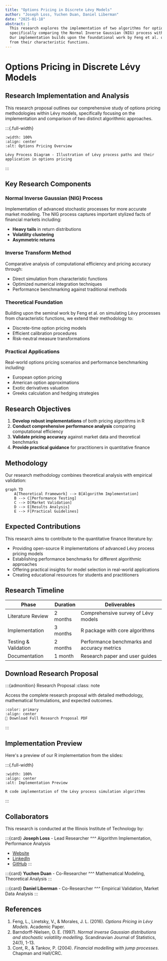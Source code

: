 ```yaml
---
title: "Options Pricing in Discrete Lévy Models"
author: "Joseph Loss, Yuchen Duan, Daniel Liberman"
date: "2025-01-18"
abstract: |
  This research explores the implementation of two algorithms for options pricing in Lévy models, 
  specifically comparing the Normal Inverse Gaussian (NIG) process with the Inverse Transform Method. 
  Our implementation builds upon the foundational work by Feng et al. on simulating Lévy processes 
  from their characteristic functions.
---
```


# Options Pricing in Discrete Lévy Models

## Research Implementation and Analysis

This research proposal outlines our comprehensive study of options pricing methodologies within Lévy models, specifically focusing on the implementation and comparison of two distinct algorithmic approaches.

:::{.full-width}
```{figure} documentation/misc/Slide1.PNG
:width: 100%
:align: center
:alt: Options Pricing Overview

Lévy Process Diagram - Illustration of Lévy process paths and their application in options pricing
```
:::

## Key Research Components

### Normal Inverse Gaussian (NIG) Process

Implementation of advanced stochastic processes for more accurate market modeling. The NIG process captures important stylized facts of financial markets including:

- **Heavy tails** in return distributions
- **Volatility clustering** 
- **Asymmetric returns**

### Inverse Transform Method

Comparative analysis of computational efficiency and pricing accuracy through:

- Direct simulation from characteristic functions
- Optimized numerical integration techniques  
- Performance benchmarking against traditional methods

### Theoretical Foundation

Building upon the seminal work by Feng et al. on simulating Lévy processes from characteristic functions, we extend their methodology to:

- Discrete-time option pricing models
- Efficient calibration procedures
- Risk-neutral measure transformations

### Practical Applications

Real-world options pricing scenarios and performance benchmarking including:

- European option pricing
- American option approximations
- Exotic derivatives valuation
- Greeks calculation and hedging strategies

## Research Objectives

1. **Develop robust implementations** of both pricing algorithms in R
2. **Conduct comprehensive performance analysis** comparing computational efficiency
3. **Validate pricing accuracy** against market data and theoretical benchmarks
4. **Provide practical guidance** for practitioners in quantitative finance

## Methodology

Our research methodology combines theoretical analysis with empirical validation:

```{mermaid}
graph TD
    A[Theoretical Framework] --> B[Algorithm Implementation]
    B --> C[Performance Testing]
    C --> D[Market Validation]
    D --> E[Results Analysis]
    E --> F[Practical Guidelines]
```

## Expected Contributions

This research aims to contribute to the quantitative finance literature by:

- Providing open-source R implementations of advanced Lévy process pricing models
- Establishing performance benchmarks for different algorithmic approaches
- Offering practical insights for model selection in real-world applications
- Creating educational resources for students and practitioners

## Research Timeline

| Phase | Duration | Deliverables |
|-------|----------|--------------|
| Literature Review | 2 months | Comprehensive survey of Lévy models |
| Implementation | 3 months | R package with core algorithms |
| Testing & Validation | 2 months | Performance benchmarks and accuracy metrics |
| Documentation | 1 month | Research paper and user guides |

## Download Research Proposal

:::{admonition} Research Proposal
:class: note

Access the complete research proposal with detailed methodology, mathematical formulations, and expected outcomes.

```{button-link} documentation/Project Research Proposal.pdf
:color: primary
:align: center
📄 Download Full Research Proposal PDF
```
:::

## Implementation Preview

Here's a preview of our R implementation from the slides:

:::{.full-width}
```{figure} documentation/misc/Slide5.PNG
:width: 100%
:align: center
:alt: Implementation Preview

R code implementation of the Lévy process simulation algorithms
```
:::

## Collaborators

This research is conducted at the Illinois Institute of Technology by:

:::{card}
**Joseph Loss** - Lead Researcher
^^^
Algorithm Implementation, Performance Analysis
- [Website](https://josephjloss.com)
- [LinkedIn](https://linkedin.com/in/josephjl)
- [GitHub](https://github.com/chicago-joe)
:::

:::{card}
**Yuchen Duan** - Co-Researcher
^^^
Mathematical Modeling, Theoretical Analysis
:::

:::{card}
**Daniel Liberman** - Co-Researcher
^^^
Empirical Validation, Market Data Analysis
:::

## References

1. Feng, L., Linetsky, V., & Morales, J. L. (2016). *Options Pricing in Lévy Models*. Academic Paper.
2. Barndorff-Nielsen, O. E. (1997). *Normal inverse Gaussian distributions and stochastic volatility modelling*. Scandinavian Journal of Statistics, 24(1), 1-13.
3. Cont, R., & Tankov, P. (2004). *Financial modelling with jump processes*. Chapman and Hall/CRC.
